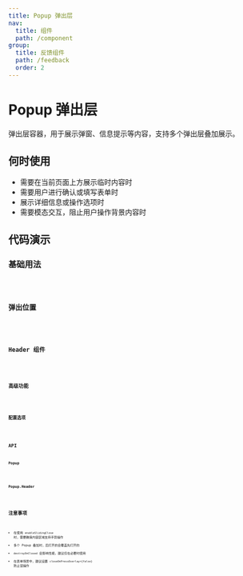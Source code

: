 ```yaml
---
title: Popup 弹出层
nav:
  title: 组件
  path: /component
group:
  title: 反馈组件
  path: /feedback
  order: 2
---
```


# Popup 弹出层

弹出层容器，用于展示弹窗、信息提示等内容，支持多个弹出层叠加展示。

## 何时使用

- 需要在当前页面上方展示临时内容时
- 需要用户进行确认或填写表单时
- 展示详细信息或操作选项时
- 需要模态交互，阻止用户操作背景内容时

## 代码演示

### 基础用法
<code src="./__fixtures__/basicUsage.tsx" />

### 弹出位置
<code src="./__fixtures__/positions.tsx" />

### Header 组件
<code src="./__fixtures__/headerExamples.tsx" />

### 高级功能
<code src="./__fixtures__/advancedFeatures.tsx" />

### 配置选项
<code src="./__fixtures__/configOptions.tsx" />

## API

### Popup

<API hideTitle src="../../core/popup/popup.tsx" />

### Popup.Header

<API src="./PopupHeader.tsx" hideTitle />

## 注意事项

- 在使用 `enableSlidingClose` 时，需要确保内容区域支持手势操作
- 多个 Popup 叠加时，后打开的会覆盖先打开的
- `destroyOnClosed` 会影响性能，建议仅在必要时使用
- 在表单场景中，建议设置 `closeOnPressOverlay={false}` 防止误操作
